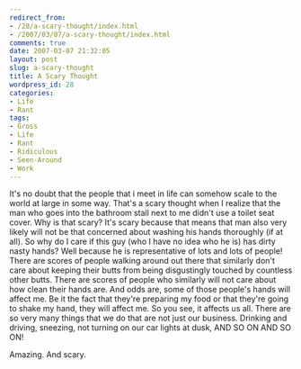 ```yaml
---
redirect_from:
- /28/a-scary-thought/index.html
- /2007/03/07/a-scary-thought/index.html
comments: true
date: 2007-03-07 21:32:05
layout: post
slug: a-scary-thought
title: A Scary Thought
wordpress_id: 28
categories:
- Life
- Rant
tags:
- Gross
- Life
- Rant
- Ridiculous
- Seen-Around
- Work
---
```


It's no doubt that the people that i meet in life can somehow scale to the world at large in some way.  That's a scary thought when I realize that the man who goes into the bathroom stall next to me didn't use a toilet seat cover.  Why is that scary?    It's scary because that means that man also very likely will not be that concerned about washing his hands thoroughly (if at all).  So why do I care if this guy (who I have no idea who he is) has dirty nasty hands?  Well because he is representative of lots and lots of people!  There are scores of people walking around out there that similarly don't care about keeping their butts from being disgustingly touched by countless other butts.  There are scores of people who similarly will not care about how clean their hands are.  And odds are, some of those people's hands will affect me.  Be it the fact that they're preparing my food or that they're going to shake my hand, they will affect me.  So you see, it affects us all.  There are so very many things that we do that are not just our business.  Drinking and driving, sneezing, not turning on our car lights at dusk, AND SO ON AND SO ON!

Amazing.  And scary.  
